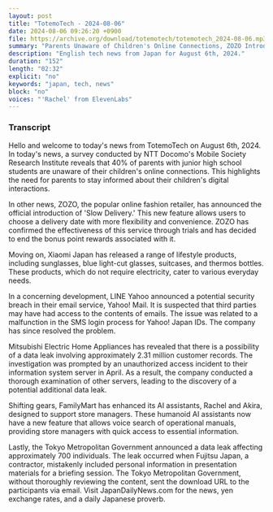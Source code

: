 ```yaml
---
layout: post
title: "TotemoTech - 2024-08-06"
date: 2024-08-06 09:26:20 +0900
file: https://archive.org/download/totemotech/totemotech_2024-08-06.mp3
summary: "Parents Unaware of Children's Online Connections, ZOZO Introduces 'Slow Delivery', & more…"
description: "English tech news from Japan for August 6th, 2024."
duration: "152"
length: "02:32"
explicit: "no"
keywords: "japan, tech, news"
block: "no"
voices: "'Rachel' from ElevenLabs"
---
```


### Transcript

Hello and welcome to today's news from TotemoTech on August 6th, 2024. In today's news, a survey conducted by NTT Docomo's Mobile Society Research Institute reveals that 40% of parents with junior high school students are unaware of their children's online connections. This highlights the need for parents to stay informed about their children's digital interactions.

In other news, ZOZO, the popular online fashion retailer, has announced the official introduction of 'Slow Delivery.' This new feature allows users to choose a delivery date with more flexibility and convenience. ZOZO has confirmed the effectiveness of this service through trials and has decided to end the bonus point rewards associated with it.

Moving on, Xiaomi Japan has released a range of lifestyle products, including sunglasses, blue light-cut glasses, suitcases, and thermos bottles. These products, which do not require electricity, cater to various everyday needs.

In a concerning development, LINE Yahoo announced a potential security breach in their email service, Yahoo! Mail. It is suspected that third parties may have had access to the contents of emails. The issue was related to a malfunction in the SMS login process for Yahoo! Japan IDs. The company has since resolved the problem.

Mitsubishi Electric Home Appliances has revealed that there is a possibility of a data leak involving approximately 2.31 million customer records. The investigation was prompted by an unauthorized access incident to their information system server in April. As a result, the company conducted a thorough examination of other servers, leading to the discovery of a potential additional data leak.

Shifting gears, FamilyMart has enhanced its AI assistants, Rachel and Akira, designed to support store managers. These humanoid AI assistants now have a new feature that allows voice search of operational manuals, providing store managers with quick access to essential information.

Lastly, the Tokyo Metropolitan Government announced a data leak affecting approximately 700 individuals. The leak occurred when Fujitsu Japan, a contractor, mistakenly included personal information in presentation materials for a briefing session. The Tokyo Metropolitan Government, without thoroughly reviewing the content, sent the download URL to the participants via email.   Visit JapanDailyNews.com for the news, yen exchange rates, and a daily Japanese proverb.
